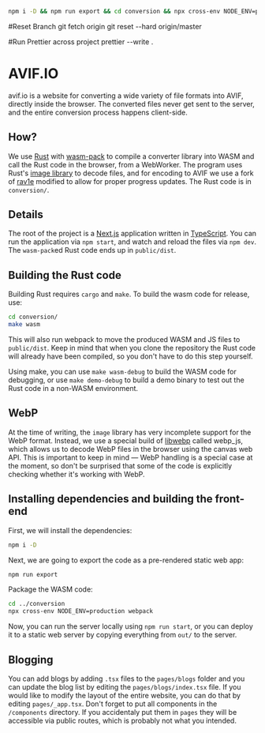 ```bash
npm i -D && npm run export && cd conversion && npx cross-env NODE_ENV=production webpack && cd ../ && npm run dev
```

#Reset Branch
git fetch origin
git reset --hard origin/master

#Run Prettier across project
prettier --write .

# AVIF.IO

avif.io is a website for converting a wide variety of file
formats into AVIF, directly inside the browser.
The converted files never get sent to the
server, and the entire conversion process happens
client-side.

## How?

We use [Rust](https://rust-lang.org/) with [wasm-pack](https://github.com/rustwasm/wasm-pack)
to compile a converter library into WASM and call the Rust code
in the browser, from a WebWorker. The program uses Rust's
[image library](https://crates.io/crates/image) to decode files,
and for encoding to AVIF we use a fork of [rav1e](https://github.com/ennmichael/rav1e)
modified to allow for proper progress updates.
The Rust code is in `conversion/`.

## Details

The root of the project is a [Next.js](https://nextjs.org) application
written in [TypeScript](https://www.typescriptlang.org/).
You can run the application via `npm start`, and watch and reload the
files via `npm dev`. The `wasm-pack`ed Rust code ends up in `public/dist`.

## Building the Rust code

Building Rust requires `cargo` and `make`. To build the wasm
code for release, use:

```bash
cd conversion/
make wasm
```

This will also run webpack to move the produced WASM and JS
files to `public/dist`. Keep in mind that when you clone the repository
the Rust code will already have been compiled, so you don't have to
do this step yourself.

Using make, you can use `make wasm-debug` to build the WASM code
for debugging, or use `make demo-debug` to build a demo binary
to test out the Rust code in a non-WASM environment.

## WebP

At the time of writing, the `image` library has very incomplete
support for the WebP format. Instead, we use a special build of
[libwebp](https://github.com/webmproject/libwebp/) called webp_js,
which allows us to decode WebP files in the browser using the
canvas web API. This is important to keep in mind — WebP handling
is a special case at the moment, so don't be surprised that some
of the code is explicitly checking whether it's working with WebP.

## Installing dependencies and building the front-end

First, we will install the dependencies:

```bash
npm i -D
```

Next, we are going to export the code as a pre-rendered static web app:

```bash
npm run export
```

Package the WASM code:

```bash
cd ../conversion
npx cross-env NODE_ENV=production webpack
```

Now, you can run the server locally using `npm run start`,
or you can deploy it to a static web server by copying everything
from `out/` to the server.

## Blogging

You can add blogs by adding `.tsx` files to the `pages/blogs` folder and
you can update the blog list by editing the `pages/blogs/index.tsx` file.
If you would like to modify the layout of the entire website, you can do
that by editing `pages/_app.tsx`. Don't forget to put all components in the
`/components` directory. If you accidentaly put them in `pages` they will be
accessible via public routes, which is probably not what you intended.
